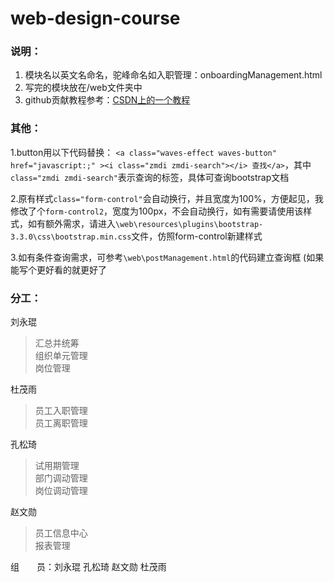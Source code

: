 # web-design-course
### 说明：
1. 模块名以英文名命名，驼峰命名如入职管理：onboardingManagement.html
2. 写完的模块放在/web文件夹中
3. github贡献教程参考：[CSDN上的一个教程](https://blog.csdn.net/BADAO_LIUMANG_QIZHI/article/details/84297048?utm_medium=distribute.pc_relevant.none-task-blog-BlogCommendFromMachineLearnPai2-2.control&depth_1-utm_source=distribute.pc_relevant.none-task-blog-BlogCommendFromMachineLearnPai2-2.control)

### 其他：
1.button用以下代码替换： `<a class="waves-effect waves-button" href="javascript:;" ><i class="zmdi zmdi-search"></i> 查找</a>`，其中
`class="zmdi zmdi-search"`表示查询的标签，具体可查询bootstrap文档

2.原有样式`class="form-control"`会自动换行，并且宽度为100%，方便起见，我修改了个`form-control2`，宽度为100px，不会自动换行，如有需要请使用该样式，如有额外需求，请进入`\web\resources\plugins\bootstrap-3.3.0\css\bootstrap.min.css`文件，仿照form-control新建样式

3.如有条件查询需求，可参考`\web\postManagement.html`的代码建立查询框 (如果能写个更好看的就更好了

### 分工：
刘永琨  
>汇总并统筹  
>组织单元管理  
>岗位管理  

杜茂雨  
>员工入职管理  
>员工离职管理  

孔松琦  
>试用期管理  
>部门调动管理  
>岗位调动管理  

赵文勋
>员工信息中心  
>报表管理  


组　　员：刘永琨 孔松琦 赵文勋 杜茂雨
